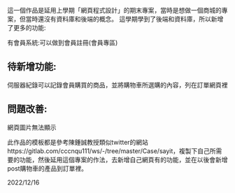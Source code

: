這一個作品是延用上學期「網頁程式設計」的期末專案，當時是想做一個商城的專案，但當時還沒有資料庫和後端的概念。
這學期學到了後端和資料庫，所以新增了更多的功能:

有會員系統:可以做到會員註冊(會員專區)

## 待新增功能:

伺服器紀錄可以記錄會員購買的商品，並將購物車所選購的內容，列在訂單網頁裡

## 問題改善:

網頁圖片無法顯示

此作品的模板都是參考陳鍾誠教授類似twitter的網站https://gitlab.com/cccnqu111/ws/-/tree/master/Case/sayit，複製下自己所需要的功能，然後延用這個專案的作法，去新增自己網頁有的功能，並在以後會新增post購物車的產品到訂單裡。

2022/12/16